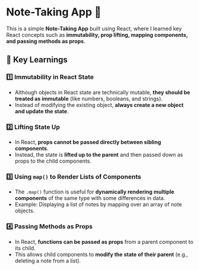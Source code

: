 # Note-Taking App 📝  

This is a simple **Note-Taking App** built using React, where I learned key React concepts such as **immutability, prop lifting, mapping components, and passing methods as props**.  

## 🚀 Key Learnings  

### 1️⃣ **Immutability in React State**  
- Although objects in React state are technically mutable, **they should be treated as immutable** (like numbers, booleans, and strings).  
- Instead of modifying the existing object, **always create a new object and update the state**.  

### 2️⃣ **Lifting State Up**  
- In React, **props cannot be passed directly between sibling components**.  
- Instead, the state is **lifted up to the parent** and then passed down as props to the child components.  

### 3️⃣ **Using `map()` to Render Lists of Components**  
- The `.map()` function is useful for **dynamically rendering multiple components** of the same type with some differences in data.  
- Example: Displaying a list of notes by mapping over an array of note objects.  

### 4️⃣ **Passing Methods as Props**  
- In React, **functions can be passed as props** from a parent component to its child.  
- This allows child components to **modify the state of their parent** (e.g., deleting a note from a list).  
